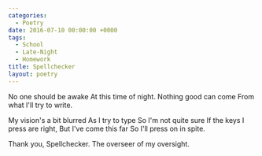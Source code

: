 ```yaml
---
categories:
  - Poetry
date: 2016-07-10 00:00:00 +0000
tags:
  - School
  - Late-Night
  - Homework
title: Spellchecker
layout: poetry
---
```


No one should be awake
At this time of night.
Nothing good can come
From what I'll try to write.

My vision's a bit blurred
As I try to type
So I'm not quite sure
If the keys I press are right,
But I've come this far
So I'll press on in spite.

Thank you, Spellchecker.
The overseer of my oversight.
